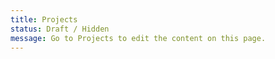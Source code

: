 ```yaml
---
title: Projects
status: Draft / Hidden
message: Go to Projects to edit the content on this page.
---
```


